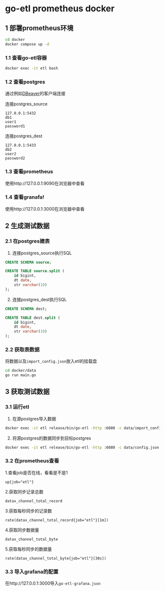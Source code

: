 # go-etl prometheus docker

## 1 部署prometheus环境

```bash
cd docker
docker compose up -d
```

### 1.1 查看go-etl容器


```bash
docker exec -it etl bash
```

### 1.2 查看postgres

通过例如[DBeaver](https://github.com/dbeaver/dbeaver/releases)的客户端连接

连接postgres_source
```
127.0.0.1:5432
db1
user1
password1
```

连接postgres_dest
```
127.0.0.1:5433
db2
user2
password2
```

### 1.3 查看prometheus

使用http://127.0.0.1:9090在浏览器中查看

### 1.4 查看granafa!

使用http://127.0.0.1:3000在浏览器中查看

## 2 生成测试数据

### 2.1 在postgres建表

1. 连接postgres_source执行SQL
```sql
CREATE SCHEMA source;

CREATE TABLE source.split (
	id bigint,
	dt date,
	str varchar(10)
);
```

2. 连接postgres_dest执行SQL
```sql
CREATE SCHEMA dest;

CREATE TABLE dest.split (
	id bigint,
	dt date,
	str varchar(10)
);
```

### 2.2 获取表数据

将数据以及`import_config.json`放入etl的挂载盘

```bash
cd docker/data
go run main.go
```

## 3 获取测试数据

### 3.1 运行etl

1. 在源postgres导入数据
```bash
docker exec -it etl release/bin/go-etl -http :6080 -c data/import_config.json
```

2. 将源postgres的数据同步到目标postgres
```bash
docker exec -it etl release/bin/go-etl -http :6080 -c data/config.json
```

### 3.2 在prometheus查看

1.查看job是否在线，看看是不是1


```
up{job="etl"}
```

2.获取同步记录总数


```
datax_channel_total_record
```

3.获取每秒同步的记录数

```
rate(datax_channel_total_record{job="etl"}[1m])
```

4.获取同步数据量

```
datax_channel_total_byte
```

5.获取每秒同步的数据量

```
rate(datax_channel_total_byte{job="etl"}[30s])
```

### 3.3 导入grafana的配置

在http://127.0.0.1:3000导入`go-etl-grafana.json`